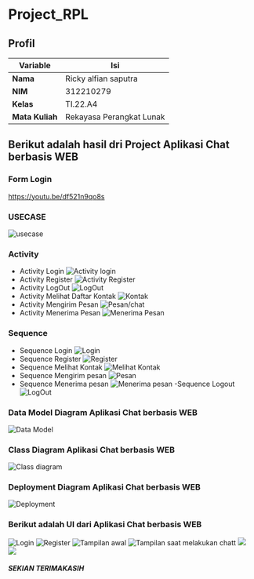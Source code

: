 # Project_RPL
## Profil
| Variable | Isi |
| -------- | --- |
| **Nama** | Ricky alfian saputra |
| **NIM** | 312210279 |
| **Kelas** | TI.22.A4 |
| **Mata Kuliah** | Rekayasa Perangkat Lunak |

## Berikut adalah hasil dri Project Aplikasi Chat berbasis WEB

### Form Login
https://youtu.be/df521n9qo8s

### USECASE

![usecase](https://github.com/ricky1211/Project_RPL/blob/main/RPL/Screenshot%20(372).png?raw=true)

### Activity
- Activity Login
![Activity login](https://github.com/ricky1211/Project_RPL/blob/main/RPL/Screenshot%20(373).png?raw=true)
- Activity Register
![Activity Register](https://github.com/ricky1211/Project_RPL/blob/main/RPL/Screenshot%20(374).png?raw=true)
- Activity LogOut
![LogOut](https://github.com/ricky1211/Project_RPL/blob/main/RPL/Screenshot%20(375).png?raw=true)
- Activity Melihat Daftar Kontak
![Kontak](https://github.com/ricky1211/Project_RPL/blob/main/RPL/Screenshot%20(376).png?raw=true)
- Activity Mengirim Pesan
![Pesan/chat](https://github.com/ricky1211/Project_RPL/blob/main/RPL/Screenshot%20(378).png?raw=true)
- Activity Menerima Pesan
![Menerima Pesan](https://github.com/ricky1211/Project_RPL/blob/main/RPL/Screenshot%20(379).png?raw=true)

### Sequence
- Sequence Login
![Login](https://github.com/ricky1211/Project_RPL/blob/main/RPL/Screenshot%20(383).png?raw=true)
- Sequence Register
![Register](https://github.com/ricky1211/Project_RPL/blob/main/RPL/Screenshot%20(384).png?raw=true)
- Sequence Melihat Kontak
![Melihat Kontak](https://github.com/ricky1211/Project_RPL/blob/main/RPL/Screenshot%20(385).png?raw=true)
- Sequence Mengirim pesan
![Pesan](https://github.com/ricky1211/Project_RPL/blob/main/RPL/Screenshot%20(386).png?raw=true)
- Sequence Menerima pesan
![Menerima pesan](https://github.com/ricky1211/Project_RPL/blob/main/RPL/Screenshot%20(387).png?raw=true)
-Sequence Logout
![LogOut](https://github.com/ricky1211/Project_RPL/blob/main/RPL/Screenshot%20(389).png?raw=true)

### Data Model Diagram Aplikasi Chat berbasis WEB
![Data Model](https://github.com/ricky1211/Project_RPL/blob/main/RPL/Screenshot%20(390).png?raw=true)
### Class Diagram Aplikasi Chat berbasis WEB
![Class diagram](https://github.com/ricky1211/Project_RPL/blob/main/RPL/Screenshot%20(391).png?raw=true)
### Deployment Diagram Aplikasi Chat berbasis WEB
![Deployment](https://github.com/ricky1211/Project_RPL/blob/main/RPL/Screenshot%20(392).png?raw=true)

### Berikut adalah UI dari Aplikasi Chat berbasis WEB
![Login](https://github.com/ricky1211/Project_RPL/blob/main/RPL/Screenshot%20(393).png?raw=true)
![Register](https://github.com/ricky1211/Project_RPL/blob/main/RPL/Screenshot%20(394).png?raw=true)
![Tampilan awal](https://github.com/ricky1211/Project_RPL/blob/main/RPL/Screenshot%20(395).png?raw=true)
![Tampilan saat melakukan chatt](https://github.com/ricky1211/Project_RPL/blob/main/RPL/Screenshot%20(396).png?raw=true)
![](https://github.com/ricky1211/Project_RPL/blob/main/RPL/Screenshot%20(397).png?raw=true)
![](https://github.com/ricky1211/Project_RPL/blob/main/RPL/Screenshot%20(398).png?raw=true)

##### SEKIAN TERIMAKASIH


